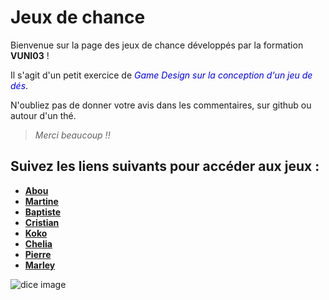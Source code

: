 # Jeux de chance

Bienvenue sur la page des jeux de chance développés par la formation **VUNI03** !

Il s'agit d'un petit exercice de <span style="color:blue">*Game Design sur la conception d'un jeu de dés*</span>.

N'oubliez pas de donner votre avis dans les commentaires, sur github ou autour d'un thé.

>*Merci beaucoup !!*



## Suivez les liens suivants pour accéder aux jeux :

- **[Abou](https://github.com/abusithbot/Luckgame)**
- **[Martine](https://github.com/MartineJA/KotopouloBoardGame/tree/Kotopoulo-Fire)**
- **[Baptiste](https://github.com/Kiramuun/GameParty)**
- **[Cristian](https://github.com/voixdigitale/LuckGame/)**
- **[Koko](https://github.com/KokoChii/projet-scratch)**
- **[Chelia](https://github.com/helia0/Jeu-d-hasard/)**
- **[Pierre](?)**
- **[Marley](https://github.com/marleyknx/LuckGames)**

![dice image](https://c.pxhere.com/images/f9/af/a526c7223d100517e472b7a9b8f3-1600707.jpg!s)
